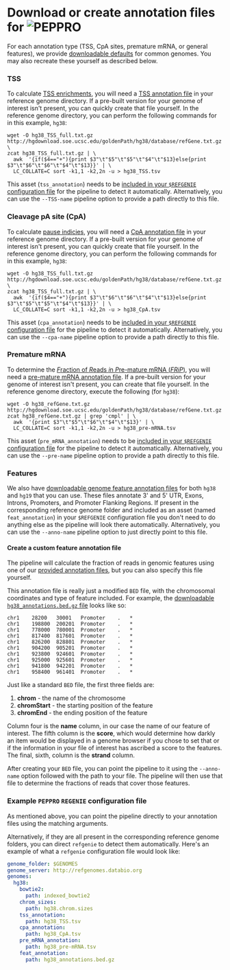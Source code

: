 # Download or create annotation files for <img src="../../img/peppro_logo_black.svg" alt="PEPPRO" class="img-fluid" style="max-height:35px; margin-top:-15px; margin-bottom:-10px"> 


For each annotation type (TSS, CpA sites, premature mRNA, or general features), we provide [downloadable defaults](http://big.databio.org/peppro/) for common genomes.  You may also recreate these yourself as described below.

### TSS

To calculate [TSS enrichments](../glossary.md), you will need a [TSS annotation file](http://big.databio.org/refgenomes/) in your reference genome directory.  If a pre-built version for your genome of interest isn't present, you can quickly create that file yourself. In the reference genome directory, you can perform the following commands for in this example, `hg38`:
```console
wget -O hg38_TSS_full.txt.gz http://hgdownload.soe.ucsc.edu/goldenPath/hg38/database/refGene.txt.gz \
zcat hg38_TSS_full.txt.gz | \
  awk  '{if($4=="+"){print $3"\t"$5"\t"$5"\t"$4"\t"$13}else{print $3"\t"$6"\t"$6"\t"$4"\t"$13}}' | \
  LC_COLLATE=C sort -k1,1 -k2,2n -u > hg38_TSS.tsv
```
This asset (`tss_annotation`) needs to be [included in your `$REFGENIE` configuration file](#Example_PEPPRO_REFGENIE_configuration_file) for the pipeline to detect it automatically.  Alternatively, you can use the `--TSS-name` pipeline option to provide a path directly to this file.

### Cleavage pA site (CpA)

To calculate [pause indicies](../glossary.md), you will need a [CpA annotation file](http://big.databio.org/refgenomes/) in your reference genome directory.  If a pre-built version for your genome of interest isn't present, you can quickly create that file yourself. In the reference genome directory, you can perform the following commands for in this example, `hg38`:
```console
wget -O hg38_TSS_full.txt.gz http://hgdownload.soe.ucsc.edu/goldenPath/hg38/database/refGene.txt.gz \
zcat hg38_TSS_full.txt.gz | \
  awk  '{if($4=="+"){print $3"\t"$6"\t"$6"\t"$4"\t"$13}else{print $3"\t"$5"\t"$5"\t"$4"\t"$13}}' | \
  LC_COLLATE=C sort -k1,1 -k2,2n -u > hg38_CpA.tsv
```
This asset (`cpa_annotation`) needs to be [included in your `$REFGENIE` configuration file](#Example_PEPPRO_REFGENIE_configuration_file) for the pipeline to detect it automatically.  Alternatively, you can use the `--cpa-name` pipeline option to provide a path directly to this file.

### Premature mRNA

To determine the [*F*raction of *R*eads *i*n *P*re-mature mRNA (*FRiP*)](../glossary.md), you will need a [pre-mature mRNA annotation file](http://big.databio.org/peppro/). If a pre-built version for your genome of interest isn't present, you can create that file yourself. In the reference genome directory, execute the following (for `hg38`):
```console
wget -O hg38_refGene.txt.gz http://hgdownload.soe.ucsc.edu/goldenPath/hg38/database/refGene.txt.gz
zcat hg38_refGene.txt.gz | grep 'cmpl' | \
  awk  '{print $3"\t"$5"\t"$6"\t"$4"\t"$13}' | \
  LC_COLLATE=C sort -k1,1 -k2,2n -u > hg38_pre-mRNA.tsv
```
This asset (`pre_mRNA_annotation`) needs to be [included in your `$REFGENIE` configuration file](#Example_PEPPRO_REFGENIE_configuration_file) for the pipeline to detect it automatically.  Alternatively, you can use the `--pre-name` pipeline option to provide a path directly to this file.

### Features

We also have [downloadable genome feature annotation files](http://big.databio.org/peppro/) for both `hg38` and `hg19` that you can use.  These files annotate 3' and 5' UTR, Exons, Introns, Promoters, and Promoter Flanking Regions.  If present in the corresponding reference genome folder and included as an asset (named `feat_annotation`) in your `$REFGENIE` configuration file you don't need to do anything else as the pipeline will look there automatically.   Alternatively, you can use the `--anno-name` pipeline option to just directly point to this file.

#### Create a custom feature annotation file

The pipeline will calculate the fraction of reads in genomic features using one of our [provided annotation files](http://big.databio.org/peppro/), but you can also specify this file yourself.

This annotation file is really just a modified `BED` file, with the chromosomal coordinates and type of feature included.  For example, the [downloadable `hg38_annotations.bed.gz` file](http://big.databio.org/peppro/hg38_annotations.bed.gz) looks like so:

```
chr1	28200	30001	Promoter	.	*
chr1	198800	200201	Promoter	.	*
chr1	778000	780001	Promoter	.	*
chr1	817400	817601	Promoter	.	*
chr1	826200	828801	Promoter	.	*
chr1	904200	905201	Promoter	.	*
chr1	923800	924601	Promoter	.	*
chr1	925000	925601	Promoter	.	*
chr1	941800	942201	Promoter	.	*
chr1	958400	961401	Promoter	.	*
```

Just like a standard `BED` file, the first three fields are:  
1. **chrom** - the name of the chromosome  
2. **chromStart** - the starting position of the feature  
3. **chromEnd** - the ending position of the feature

Column four is the **name** column, in our case the name of our feature of interest. The fifth column is the **score**, which would determine how darkly an item would be displayed in a genome browser if you chose to set that or if the information in your file of interest has ascribed a score to the features. The final, sixth, column is the **strand** column.

After creating your `BED` file, you can point the pipeline to it using the `--anno-name` option followed with the path to your file.  The pipeline will then use that file to determine the fractions of reads that cover those features.

### Example `PEPPRO` `REGENIE` configuration file

As mentioned above, you can point the pipeline directly to your annotation files using the matching arguments.

Alternatively, if they are all present in the corresponding reference genome folders, you can direct `refgenie` to detect them automatically. Here's an example of what a `refgenie` configuration file would look like:
```yaml
genome_folder: $GENOMES
genome_server: http://refgenomes.databio.org
genomes:
  hg38:
    bowtie2:
      path: indexed_bowtie2
    chrom_sizes:
      path: hg38.chrom.sizes
    tss_annotation:
      path: hg38_TSS.tsv
    cpa_annotation:
      path: hg38_CpA.tsv
    pre_mRNA_annotation:
      path: hg38_pre-mRNA.tsv
    feat_annotation:
      path: hg38_annotations.bed.gz
```